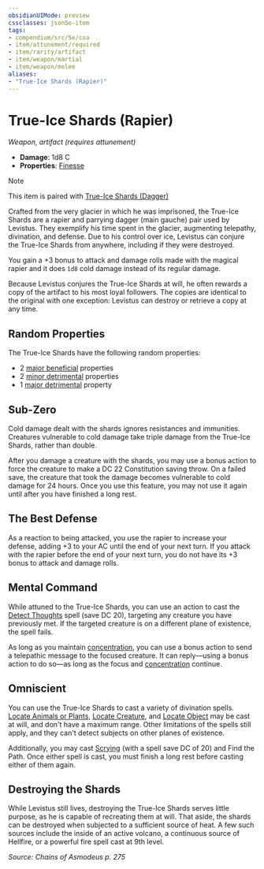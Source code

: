 ```yaml
---
obsidianUIMode: preview
cssclasses: json5e-item
tags:
- compendium/src/5e/coa
- item/attunement/required
- item/rarity/artifact
- item/weapon/martial
- item/weapon/melee
aliases: 
- "True-Ice Shards (Rapier)"
---
```

# True-Ice Shards (Rapier)
*Weapon, artifact (requires attunement)*  

- **Damage**: 1d8 C
- **Properties**: [Finesse](Mechanics/Rules/item-properties.md#Finesse)

> [!note]
> This item is paired with [True-Ice Shards (Dagger)](Mechanics/items/true-ice-shards-dagger-coa.md)

Crafted from the very glacier in which he was imprisoned, the True-Ice Shards are a rapier and parrying dagger (main gauche) pair used by Levistus. They exemplify his time spent in the glacier, augmenting telepathy, divination, and defense. Due to his control over ice, Levistus can conjure the True-Ice Shards from anywhere, including if they were destroyed.

You gain a +3 bonus to attack and damage rolls made with the magical rapier and it does `1d8` cold damage instead of its regular damage.

Because Levistus conjures the True-Ice Shards at will, he often rewards a copy of the artifact to his most loyal followers. The copies are identical to the original with one exception: Levistus can destroy or retrieve a copy at any time.

## Random Properties

The True-Ice Shards have the following random properties:

- 2 [major beneficial](Mechanics/tables/artifact-properties-major-beneficial-properties.md) properties  
- 2 [minor detrimental](Mechanics/tables/artifact-properties-minor-detrimental-properties.md) properties  
- 1 [major detrimental](Mechanics/tables/artifact-properties-major-detrimental-properties.md) property  

## Sub-Zero

Cold damage dealt with the shards ignores resistances and immunities. Creatures vulnerable to cold damage take triple damage from the True-Ice Shards, rather than double.

After you damage a creature with the shards, you may use a bonus action to force the creature to make a DC 22 Constitution saving throw. On a failed save, the creature that took the damage becomes vulnerable to cold damage for 24 hours. Once you use this feature, you may not use it again until after you have finished a long rest.

## The Best Defense

As a reaction to being attacked, you use the rapier to increase your defense, adding +3 to your AC until the end of your next turn. If you attack with the rapier before the end of your next turn, you do not have its +3 bonus to attack and damage rolls.

## Mental Command

While attuned to the True-Ice Shards, you can use an action to cast the [Detect Thoughts](Mechanics/spells/detect-thoughts.md) spell (save DC 20), targeting any creature you have previously met. If the targeted creature is on a different plane of existence, the spell fails.

As long as you maintain [concentration](Mechanics/Rules/conditions.md#Concentration), you can use a bonus action to send a telepathic message to the focused creature. It can reply—using a bonus action to do so—as long as the focus and [concentration](Mechanics/Rules/conditions.md#Concentration) continue.

## Omniscient

You can use the True-Ice Shards to cast a variety of divination spells. [Locate Animals or Plants](Mechanics/spells/locate-animals-or-plants.md), [Locate Creature](Mechanics/spells/locate-creature.md), and [Locate Object](Mechanics/spells/locate-object.md) may be cast at will, and don't have a maximum range. Other limitations of the spells still apply, and they can't detect subjects on other planes of existence.

Additionally, you may cast [Scrying](Mechanics/spells/scrying.md) (with a spell save DC of 20) and Find the Path. Once either spell is cast, you must finish a long rest before casting either of them again.

## Destroying the Shards

While Levistus still lives, destroying the True-Ice Shards serves little purpose, as he is capable of recreating them at will. That aside, the shards can be destroyed when subjected to a sufficient source of heat. A few such sources include the inside of an active volcano, a continuous source of Hellfire, or a powerful fire spell cast at 9th level.

*Source: Chains of Asmodeus p. 275*